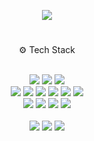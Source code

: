 <div align=left>
  <p align="center"> 
  <img src="https://mazassumnida.wtf/api/mini/generate_badge?boj=jhcho4785" />
  </p>
  
  #
  
  <p align="center"> 
   ⚙ Tech Stack <br><br>
  </p>
 <p align ="center"> 
 <img src="https://img.shields.io/badge/JavaScript-F7DF1E?style=flat-square&logo=JavaScript&logoColor=white"/>
 <img src="https://img.shields.io/badge/TypeScript-3178C6?style=flat-square&logo=TypeScript&logoColor=white"/> 
 <img src="https://img.shields.io/badge/React-61DAFB?style=flat-square&logo=React&logoColor=white"/>  
   <br>
 <img src="https://img.shields.io/badge/Java-007396.svg?style=flat-square&logo=OpenJDK&logoColor=white"/>
 <img src="https://img.shields.io/badge/SpringBoot-0ABF53?style=flat-square&logo=SpringBoot&logoColor=white"/>
 <img src="https://img.shields.io/badge/Maven-C71A36?style=flat-square&logo=Apache%20Maven&logoColor=white"/>  
 <img src="https://img.shields.io/badge/Dart-0175C2?style=flat-square&logo=Dart&logoColor=white"/>
 <img src="https://img.shields.io/badge/Flutter-02569B?style=flat-square&logo=Flutter&logoColor=white"/>
 <img src="https://img.shields.io/badge/Delphi-EE1F35?style=flat-square&logo=Delphi&logoColor=black"/>
  <br>
 <img src="https://img.shields.io/badge/MSSQL-CC2927?style=flat-square&logo=Microsoft%20SQL%20Server&logoColor=white"/>
 <img src="https://img.shields.io/badge/MariaDB-003545?style=flat-square&logo=MariaDB&logoColor=white"/>
 <img src="https://img.shields.io/badge/Oracle-F80000?style=flat-square&logo=Oracle&logoColor=white"/>  
 <img src="https://img.shields.io/badge/Firebase-FFCA28?style=flat-square&logo=Firebase&logoColor=white"/>  
 <br><br>
  <img src="https://img.shields.io/badge/IntelliJ-00274E?style=flat-square&logo=IntelliJ%20IDEA&logoColor=white"/>  
  <img src="https://img.shields.io/badge/VSCode-007ACC?style=flat-square&logo=Visual%20Studio%20Code&logoColor=white"/>
  <img src="https://img.shields.io/badge/GitHub-000000?style=flat-square&logo=GitHub&logoColor=white"/>
 <br><br>
<p align ="center">
  
</div>
